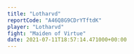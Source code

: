 ```yaml
---
title: "Lotharvd"
reportCode: "A46Q8G9CDrYTftdK"
player: "Lotharvd"
fight: "Maiden of Virtue"
date: 2021-07-11T18:57:14.471000+00:00
---
```

